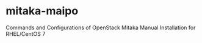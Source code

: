 # mitaka-maipo
Commands and Configurations of OpenStack Mitaka Manual Installation for RHEL/CentOS 7

